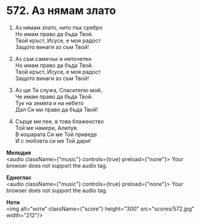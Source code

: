 # 572. Аз нямам злато  

1. Аз нямам злато, нито пък сребро  
Но имам право да бъда Твой.  
Твой кръст, Исусе, е моя радост  
Защото винаги аз съм Твой!  

2. Аз съм самичък и непочетен  
Но имам право да бъда Твой.  
Твой кръст, Исусе, е моя радост  
Защото винаги аз съм Твой!  

3. Аз ще Ти служа, Спасителю мой,  
Че имам право да бъда Твой.  
Тук на земята и на небето  
Дал Си ми право да бъда Твой!  

4. Сърце ми пее, в това блаженство  
Той ме намери, Алилуя.  
В кошарата Си ме Той приведе  
И с любовта си ме Той дари!  

__Мелодия__  
<audio className={"music"} controls={true} preload={"none"}><source src="mp3/572.mp3" type="audio/mpeg"/>
Your browser does not support the audio tag.
</audio>  

__Едноглас__  
<audio className={"music"} controls={true} preload={"none"}><source src="transp/572.mp3" type="audio/mpeg"/>
Your browser does not support the audio tag.
</audio>  

__Ноти__  
<img alt="ноти" className={"score"} height="300" src="scores/572.jpg" width="212"/>
